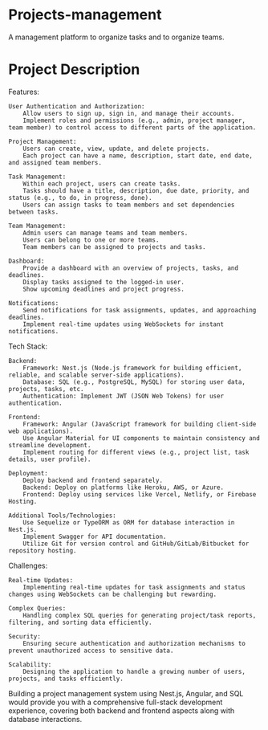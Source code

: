 # Projects-management
A management platform to organize tasks and to organize teams. 

# Project Description

Features:

    User Authentication and Authorization:
        Allow users to sign up, sign in, and manage their accounts.
        Implement roles and permissions (e.g., admin, project manager, team member) to control access to different parts of the application.

    Project Management:
        Users can create, view, update, and delete projects.
        Each project can have a name, description, start date, end date, and assigned team members.

    Task Management:
        Within each project, users can create tasks.
        Tasks should have a title, description, due date, priority, and status (e.g., to do, in progress, done).
        Users can assign tasks to team members and set dependencies between tasks.

    Team Management:
        Admin users can manage teams and team members.
        Users can belong to one or more teams.
        Team members can be assigned to projects and tasks.

    Dashboard:
        Provide a dashboard with an overview of projects, tasks, and deadlines.
        Display tasks assigned to the logged-in user.
        Show upcoming deadlines and project progress.

    Notifications:
        Send notifications for task assignments, updates, and approaching deadlines.
        Implement real-time updates using WebSockets for instant notifications.

Tech Stack:

    Backend:
        Framework: Nest.js (Node.js framework for building efficient, reliable, and scalable server-side applications).
        Database: SQL (e.g., PostgreSQL, MySQL) for storing user data, projects, tasks, etc.
        Authentication: Implement JWT (JSON Web Tokens) for user authentication.

    Frontend:
        Framework: Angular (JavaScript framework for building client-side web applications).
        Use Angular Material for UI components to maintain consistency and streamline development.
        Implement routing for different views (e.g., project list, task details, user profile).

    Deployment:
        Deploy backend and frontend separately.
        Backend: Deploy on platforms like Heroku, AWS, or Azure.
        Frontend: Deploy using services like Vercel, Netlify, or Firebase Hosting.

    Additional Tools/Technologies:
        Use Sequelize or TypeORM as ORM for database interaction in Nest.js.
        Implement Swagger for API documentation.
        Utilize Git for version control and GitHub/GitLab/Bitbucket for repository hosting.

Challenges:

    Real-time Updates:
        Implementing real-time updates for task assignments and status changes using WebSockets can be challenging but rewarding.

    Complex Queries:
        Handling complex SQL queries for generating project/task reports, filtering, and sorting data efficiently.

    Security:
        Ensuring secure authentication and authorization mechanisms to prevent unauthorized access to sensitive data.

    Scalability:
        Designing the application to handle a growing number of users, projects, and tasks efficiently.

Building a project management system using Nest.js, Angular, and SQL would provide you with a comprehensive full-stack development experience, covering both backend and frontend aspects along with database interactions.